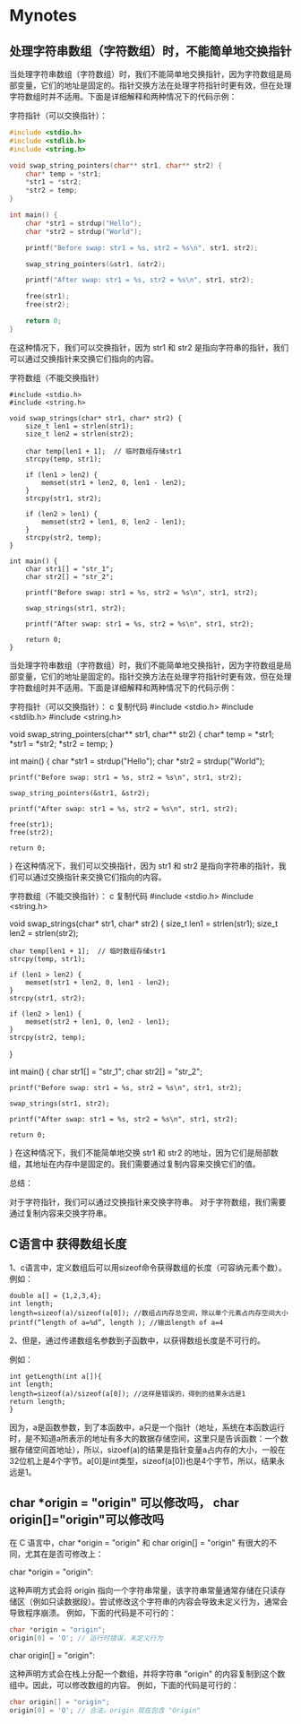 
# Mynotes

## 处理字符串数组（字符数组）时，不能简单地交换指针
当处理字符串数组（字符数组）时，我们不能简单地交换指针，因为字符数组是局部变量，它们的地址是固定的。指针交换方法在处理字符指针时更有效，但在处理字符数组时并不适用。下面是详细解释和两种情况下的代码示例：

字符指针（可以交换指针）：
```C
#include <stdio.h>
#include <stdlib.h>
#include <string.h>

void swap_string_pointers(char** str1, char** str2) {
    char* temp = *str1;
    *str1 = *str2;
    *str2 = temp;
}

int main() {
    char *str1 = strdup("Hello");
    char *str2 = strdup("World");

    printf("Before swap: str1 = %s, str2 = %s\n", str1, str2);

    swap_string_pointers(&str1, &str2);

    printf("After swap: str1 = %s, str2 = %s\n", str1, str2);

    free(str1);
    free(str2);

    return 0;
}

```

在这种情况下，我们可以交换指针，因为 str1 和 str2 是指向字符串的指针，我们可以通过交换指针来交换它们指向的内容。

字符数组（不能交换指针）
```
#include <stdio.h>
#include <string.h>

void swap_strings(char* str1, char* str2) {
    size_t len1 = strlen(str1);
    size_t len2 = strlen(str2);

    char temp[len1 + 1];  // 临时数组存储str1
    strcpy(temp, str1);

    if (len1 > len2) {
        memset(str1 + len2, 0, len1 - len2);
    }
    strcpy(str1, str2);

    if (len2 > len1) {
        memset(str2 + len1, 0, len2 - len1);
    }
    strcpy(str2, temp);
}

int main() {
    char str1[] = "str_1";
    char str2[] = "str_2";

    printf("Before swap: str1 = %s, str2 = %s\n", str1, str2);

    swap_strings(str1, str2);

    printf("After swap: str1 = %s, str2 = %s\n", str1, str2);

    return 0;
}

```


当处理字符串数组（字符数组）时，我们不能简单地交换指针，因为字符数组是局部变量，它们的地址是固定的。指针交换方法在处理字符指针时更有效，但在处理字符数组时并不适用。下面是详细解释和两种情况下的代码示例：

字符指针（可以交换指针）：
c
复制代码
#include <stdio.h>
#include <stdlib.h>
#include <string.h>

void swap_string_pointers(char** str1, char** str2) {
    char* temp = *str1;
    *str1 = *str2;
    *str2 = temp;
}

int main() {
    char *str1 = strdup("Hello");
    char *str2 = strdup("World");

    printf("Before swap: str1 = %s, str2 = %s\n", str1, str2);

    swap_string_pointers(&str1, &str2);

    printf("After swap: str1 = %s, str2 = %s\n", str1, str2);

    free(str1);
    free(str2);

    return 0;
}
在这种情况下，我们可以交换指针，因为 str1 和 str2 是指向字符串的指针，我们可以通过交换指针来交换它们指向的内容。

字符数组（不能交换指针）：
c
复制代码
#include <stdio.h>
#include <string.h>

void swap_strings(char* str1, char* str2) {
    size_t len1 = strlen(str1);
    size_t len2 = strlen(str2);

    char temp[len1 + 1];  // 临时数组存储str1
    strcpy(temp, str1);

    if (len1 > len2) {
        memset(str1 + len2, 0, len1 - len2);
    }
    strcpy(str1, str2);

    if (len2 > len1) {
        memset(str2 + len1, 0, len2 - len1);
    }
    strcpy(str2, temp);
}

int main() {
    char str1[] = "str_1";
    char str2[] = "str_2";

    printf("Before swap: str1 = %s, str2 = %s\n", str1, str2);

    swap_strings(str1, str2);

    printf("After swap: str1 = %s, str2 = %s\n", str1, str2);

    return 0;
}
在这种情况下，我们不能简单地交换 str1 和 str2 的地址，因为它们是局部数组，其地址在内存中是固定的。我们需要通过复制内容来交换它们的值。

总结：

对于字符指针，我们可以通过交换指针来交换字符串。
对于字符数组，我们需要通过复制内容来交换字符串。

## C语言中 获得数组长度
1、c语言中，定义数组后可以用sizeof命令获得数组的长度（可容纳元素个数）。
例如：
```
double a[] = {1,2,3,4};
int length;
length=sizeof(a)/sizeof(a[0]); //数组占内存总空间，除以单个元素占内存空间大小
printf(“length of a=%d”, length ); //输出length of a=4
```

2、但是，通过传递数组名参数到子函数中，以获得数组长度是不可行的。

例如：
```
int getLength(int a[]){
int length;
length=sizeof(a)/sizeof(a[0]); //这样是错误的，得到的结果永远是1
return length;
}

```

因为，a是函数参数，到了本函数中，a只是一个指针（地址，系统在本函数运行时，是不知道a所表示的地址有多大的数据存储空间，这里只是告诉函数：一个数据存储空间首地址），所以，sizoef(a)的结果是指针变量a占内存的大小，一般在32位机上是4个字节。a[0]是int类型，sizeof(a[0])也是4个字节，所以，结果永远是1。


## char *origin = "origin" 可以修改吗， char origin[]="origin"可以修改吗

在 C 语言中，char *origin = "origin" 和 char origin[] = "origin" 有很大的不同，尤其在是否可修改上：

char *origin = "origin":

这种声明方式会将 origin 指向一个字符串常量，该字符串常量通常存储在只读存储区（例如只读数据段）。尝试修改这个字符串的内容会导致未定义行为，通常会导致程序崩溃。
例如，下面的代码是不可行的：
```c
char *origin = "origin";
origin[0] = 'O'; // 运行时错误，未定义行为
```

char origin[] = "origin":

这种声明方式会在栈上分配一个数组，并将字符串 "origin" 的内容复制到这个数组中。因此，可以修改数组的内容。
例如，下面的代码是可行的：
```c
char origin[] = "origin";
origin[0] = 'O'; // 合法，origin 现在包含 "Origin"
```

